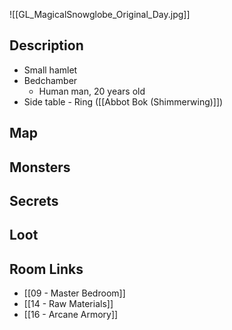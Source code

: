 
![[GL_MagicalSnowglobe_Original_Day.jpg]]

## Description

* Small hamlet
* Bedchamber
	* Human man, 20 years old 
* Side table - Ring ([[Abbot Bok (Shimmerwing)]])

## Map

## Monsters

## Secrets

## Loot

## Room Links

*  [[09 - Master Bedroom]]
*  [[14 - Raw Materials]]
*  [[16 - Arcane Armory]]